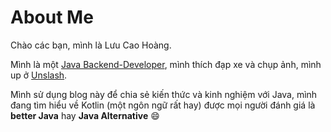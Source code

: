 # About Me
Chào các bạn, mình là Lưu Cao Hoàng.

Mình là một [Java Backend-Developer](https://itviec.com/blog/backend-developer-la-gi/), mình thích đạp xe và chụp ảnh, mình
up ở [Unslash](https://unsplash.com/lcaohoanq). 

Mình sử dụng blog này để chia sẻ kiến thức và kinh nghiệm với Java, mình đang tìm hiểu về Kotlin (một ngôn ngữ rất hay) được mọi người đánh giá là **better Java** hay **Java Alternative** 😄